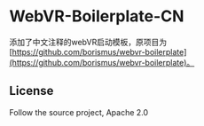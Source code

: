# WebVR-Boilerplate-CN
添加了中文注释的webVR启动模板，原项目为[https://github.com/borismus/webvr-boilerplate](https://github.com/borismus/webvr-boilerplate)。

## License
Follow the source project, Apache 2.0

